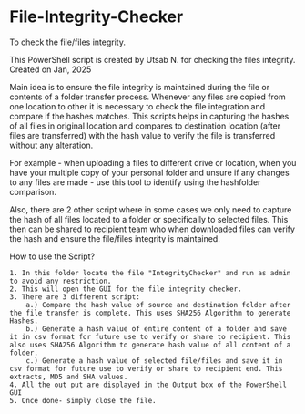 # File-Integrity-Checker
To check the file/files integrity.

This PowerShell script is created by Utsab N. for checking the files integrity.
Created on Jan, 2025

Main idea is to ensure the file integrity is maintained during the file or contents of a folder transfer process. Whenever any files are copied from one location to other it is necessary to check the file integration and compare if the hashes matches. This scripts helps in capturing the hashes of all files in original location and compares to destination location (after files are transferred) with the hash value to verify the file is transferred without any alteration. 

For example - when uploading a files to different drive or location, when you have your multiple copy of your personal folder and unsure if any changes to any files are made - use this tool to identify using the hashfolder comparison.

Also, there are 2 other script where in some cases we only need to capture the hash of all files located to a folder or specifically to selected files. This then can be shared to recipient team who when downloaded files can verify the hash and ensure the file/files integrity is maintained.

How to use the Script?

	1. In this folder locate the file "IntegrityChecker" and run as admin to avoid any restriction.
	2. This will open the GUI for the file integrity checker.
	3. There are 3 different script: 
		a.) Compare the hash value of source and destination folder after the file transfer is complete. This uses SHA256 Algorithm to generate Hashes.
		b.) Generate a hash value of entire content of a folder and save it in csv format for future use to verify or share to recipient. This also uses SHA256 Algorithm to generate hash value of all content of a folder.
		c.) Generate a hash value of selected file/files and save it in csv format for future use to verify or share to recipient end. This extracts, MD5 and SHA values.
	4. All the out put are displayed in the Output box of the PowerShell GUI
	5. Once done- simply close the file.
